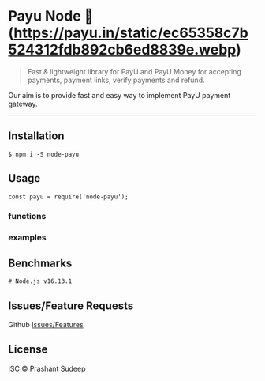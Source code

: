 # Payu Node :money_with_wings: (https://payu.in/static/ec65358c7b524312fdb892cb6ed8839e.webp)

>  Fast & lightweight library for PayU and PayU Money for accepting payments, payment links, verify payments and refund.

Our aim is to provide fast and easy way to implement PayU payment gateway.

---
## Installation

```
$ npm i -S node-payu
```

## Usage

```
const payu = require('node-payu');
```

### functions


### examples

## Benchmarks

```
# Node.js v16.13.1
```

## Issues/Feature Requests

Github [Issues/Features](https://github.com/psudeep/node-payu/issues)

## License

ISC © Prashant Sudeep